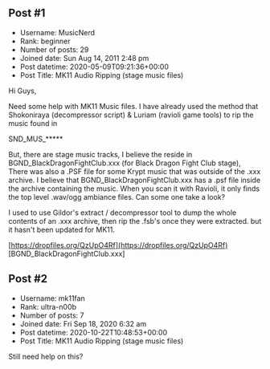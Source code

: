 ## Post #1
- Username: MusicNerd
- Rank: beginner
- Number of posts: 29
- Joined date: Sun Aug 14, 2011 2:48 pm
- Post datetime: 2020-05-09T09:21:36+00:00
- Post Title: MK11 Audio Ripping (stage music files)

Hi Guys,

Need some help with MK11 Music files. I have already used the method that Shokoniraya (decompressor script) & Luriam (ravioli game tools) to rip the music found in 

SND_MUS_*****

But, there are stage music tracks, I believe the reside in BGND_BlackDragonFightClub.xxx (for Black Dragon Fight Club stage), There was also a .PSF file for some Krypt music that was outside of the .xxx archive. I believe that BGND_BlackDragonFightClub.xxx has a .psf file inside the archive containing the music. When you scan it with Ravioli, it only finds the top level .wav/ogg ambiance files. Can some one take a look? 

I used to use Gildor's extract / decompressor tool to dump the whole contents of an .xxx archive, then rip the .fsb's once they were extracted. but it hasn't been updated for MK11. 

[https://dropfiles.org/QzUpO4Rf](https://dropfiles.org/QzUpO4Rf) [BGND_BlackDragonFightClub.xxx]
## Post #2
- Username: mk11fan
- Rank: ultra-n00b
- Number of posts: 7
- Joined date: Fri Sep 18, 2020 6:32 am
- Post datetime: 2020-10-22T10:48:53+00:00
- Post Title: MK11 Audio Ripping (stage music files)

Still need help on this?

